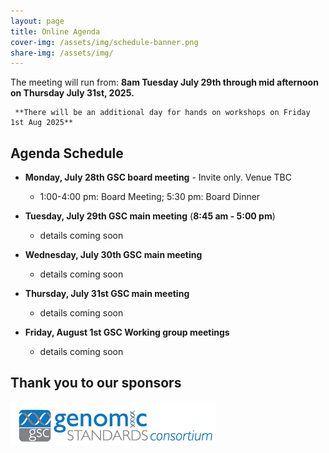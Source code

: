 ```yaml
---
layout: page
title: Online Agenda
cover-img: /assets/img/schedule-banner.png
share-img: /assets/img/
---
```


The meeting will run from: 
     **8am Tuesday July 29th through mid afternoon on Thursday July 31st, 2025.**

     **There will be an additional day for hands on workshops on Friday 1st Aug 2025**

## Agenda Schedule 

* **Monday, July 28th GSC board meeting** - Invite only. Venue TBC
    * 1:00-4:00 pm: Board Meeting; 5:30 pm: Board Dinner

* **Tuesday, July 29th GSC main meeting** (**8:45 am - 5:00 pm**) 
  * details coming soon
  
* **Wednesday, July 30th GSC main meeting** 
  * details coming soon
      
* **Thursday, July 31st GSC main meeting**
  * details coming soon  
 
* **Friday, August 1st GSC Working group meetings**
  * details coming soon  

## Thank you to our sponsors



[ ![GenSC](../assets/img/gsc_logo_sml.png) ](https://www.gensc.org/)
